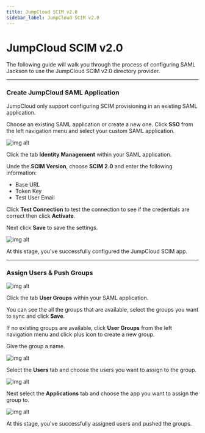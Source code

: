 ```yaml
---
title: JumpCloud SCIM v2.0
sidebar_label: JumpCloud SCIM v2.0
---
```


# JumpCloud SCIM v2.0

The following guide will walk you through the process of configuring SAML Jackson to use the JumpCloud SCIM v2.0 directory provider.

---

### Create JumpCloud SAML Application

JumpCloud only support configuring SCIM provisioning in an existing SAML application.

Choose an existing SAML application or create a new one. Click **SSO** from the left navigation menu and select your custom SAML application.

![img alt](/img/dsync/providers/jumpcloud/1.png)

Click the tab **Identity Management** within your SAML application.

Unde the **SCIM Version**, choose **SCIM 2.0** and enter the following information:

- Base URL
- Token Key
- Test User Email

Click **Test Connection** to test the connection to see if the credentials are correct then click **Activate**.

Next click **Save** to save the settings.

![img alt](/img/dsync/providers/jumpcloud/2.png)

At this stage, you've successfully configured the JumpCloud SCIM app.

---

### Assign Users & Push Groups

![img alt](/img/dsync/providers/jumpcloud/3.png)

Click the tab **User Groups** within your SAML application.

You can see the all the groups that are available, select the groups you want to sync and click **Save**.

If no existing groups are available, click **User Groups** from the left navigation menu and click plus icon to create a new group.

Give the group a name.

![img alt](/img/dsync/providers/jumpcloud/4.png)

Select the **Users** tab and choose the users you want to assign to the group.

![img alt](/img/dsync/providers/jumpcloud/5.png)

Next select the **Applications** tab and choose the app you want to assign the group to.

![img alt](/img/dsync/providers/jumpcloud/6.png)

At this stage, you've successfully assigned users and pushed the groups.
